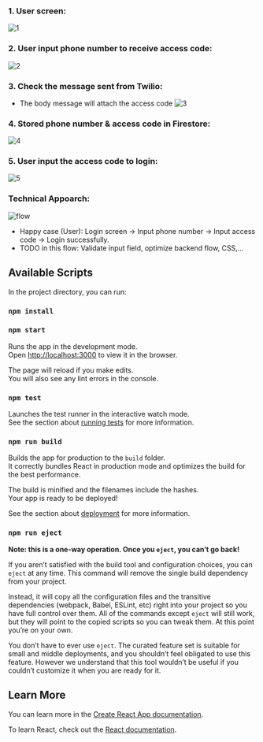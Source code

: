 ### 1. User screen:
![1](https://user-images.githubusercontent.com/102368559/216988182-07d03e02-1ff7-4b9e-9224-26395007604f.png)

### 2. User input phone number to receive access code:
![2](https://user-images.githubusercontent.com/102368559/216988316-fc007a8c-f2f8-431c-8213-91502319df58.png)

### 3. Check the message sent from Twilio:
- The body message will attach the access code
![3](https://user-images.githubusercontent.com/102368559/216988360-f29fc447-4598-4864-8819-22913d50729e.png)

### 4. Stored phone number & access code in Firestore:
![4](https://user-images.githubusercontent.com/102368559/216988396-00764e2e-dbfd-4341-9878-b6af6893024a.png)

### 5. User input the access code to login:
![5](https://user-images.githubusercontent.com/102368559/216988423-502caa0f-2bde-4f88-bd83-141344a0bc3f.png)

### Technical Appoarch:
![flow](https://user-images.githubusercontent.com/102368559/216989646-825431a3-8e82-47b1-8972-8b719730a987.png)

- Happy case (User): Login screen -> Input phone number -> Input access code -> Login successfully.
- TODO in this flow: Validate input field, optimize backend flow, CSS,...

## Available Scripts

In the project directory, you can run:

### `npm install`

### `npm start`

Runs the app in the development mode.\
Open [http://localhost:3000](http://localhost:3000) to view it in the browser.

The page will reload if you make edits.\
You will also see any lint errors in the console.

### `npm test`

Launches the test runner in the interactive watch mode.\
See the section about [running tests](https://facebook.github.io/create-react-app/docs/running-tests) for more information.

### `npm run build`

Builds the app for production to the `build` folder.\
It correctly bundles React in production mode and optimizes the build for the best performance.

The build is minified and the filenames include the hashes.\
Your app is ready to be deployed!

See the section about [deployment](https://facebook.github.io/create-react-app/docs/deployment) for more information.

### `npm run eject`

**Note: this is a one-way operation. Once you `eject`, you can’t go back!**

If you aren’t satisfied with the build tool and configuration choices, you can `eject` at any time. This command will remove the single build dependency from your project.

Instead, it will copy all the configuration files and the transitive dependencies (webpack, Babel, ESLint, etc) right into your project so you have full control over them. All of the commands except `eject` will still work, but they will point to the copied scripts so you can tweak them. At this point you’re on your own.

You don’t have to ever use `eject`. The curated feature set is suitable for small and middle deployments, and you shouldn’t feel obligated to use this feature. However we understand that this tool wouldn’t be useful if you couldn’t customize it when you are ready for it.

## Learn More

You can learn more in the [Create React App documentation](https://facebook.github.io/create-react-app/docs/getting-started).

To learn React, check out the [React documentation](https://reactjs.org/).
